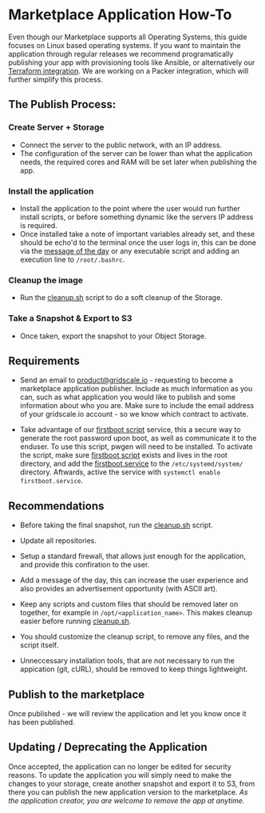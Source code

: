 # Marketplace Application How-To

Even though our Marketplace supports all Operating Systems, this guide focuses on Linux based operating systems. If you want to maintain the application through regular releases we recommend programatically publishing your app with provisioning tools like Ansible, or alternatively our [Terraform integration](github.com/gridscale/terraform-provider-gridscale). We are working on a Packer integration, which will further simplify this process.

## The Publish Process:

### Create Server + Storage

- Connect the server to the public network, with an IP address.
- The configuration of the server can be lower than what the application needs, the required cores and RAM will be set later when publishing the app.

### Install the application

- Install the application to the point where the user would run further install scripts, or before something dynamic like the servers IP address is required.
- Once installed take a note of important variables already set, and these should be echo'd to the terminal once the user logs in, this can be done via the [message of the day](https://infosec.theos-blog.com/how-to-update-the-message-of-the-day-motd-on-ubuntu-18-04/) or any executable script and adding an execution line to `/root/.bashrc`.

### Cleanup the image

- Run the [cleanup.sh](./scripts/cleanup.sh) script to do a soft cleanup of the Storage.

### Take a Snapshot & Export to S3

- Once taken, export the snapshot to your Object Storage.

## Requirements

- Send an email to product@gridscale.io - requesting to become a marketplace application publisher. Include as much information as you can, such as what application you would like to publish and some information about who you are. Make sure to include the email address of your gridscale.io account - so we know which contract to activate.

- Take advantage of our [firstboot script](./scripts/firstboot.sh) service, this a secure way to generate the root password upon boot, as well as communicate it to the enduser. To use this script, pwgen will need to be installed. To activate the script, make sure [firstboot script](./scripts/firstboot.sh) exists and lives in the root directory, and add the [firstboot.service](./scripts/firstboot.service) to the `/etc/systemd/system/` directory. Aftwards, active the service with `systemctl enable firstboot.service`.

## Recommendations

- Before taking the final snapshot, run the [cleanup.sh](./scripts/cleanup.sh) script.

- Update all repositories.

- Setup a standard firewall, that allows just enough for the application, and provide this confiration to the user.

- Add a message of the day, this can increase the user experience and also provides an advertisement opportunity (with ASCII art).

- Keep any scripts and custom files that should be removed later on together, for example in `/opt/<application_name>`. This makes cleanup easier before running [cleanup.sh](./scripts/cleanup.sh).

- You should customize the cleanup script, to remove any files, and the script itself.

- Unneccessary installation tools, that are not necessary to run the appication (git, cURL), should be removed to keep things lightweight.

## Publish to the marketplace

Once published - we will review the application and let you know once it has been published.

## Updating / Deprecating the Application

Once accepted, the application can no longer be edited for security reasons. To update the application you will simply need to make the changes to your storage, create another snapshot and export it to S3, from there you can publish the new application version to the marketplace. *As the application creator, you are welcome to remove the app at anytime.*
